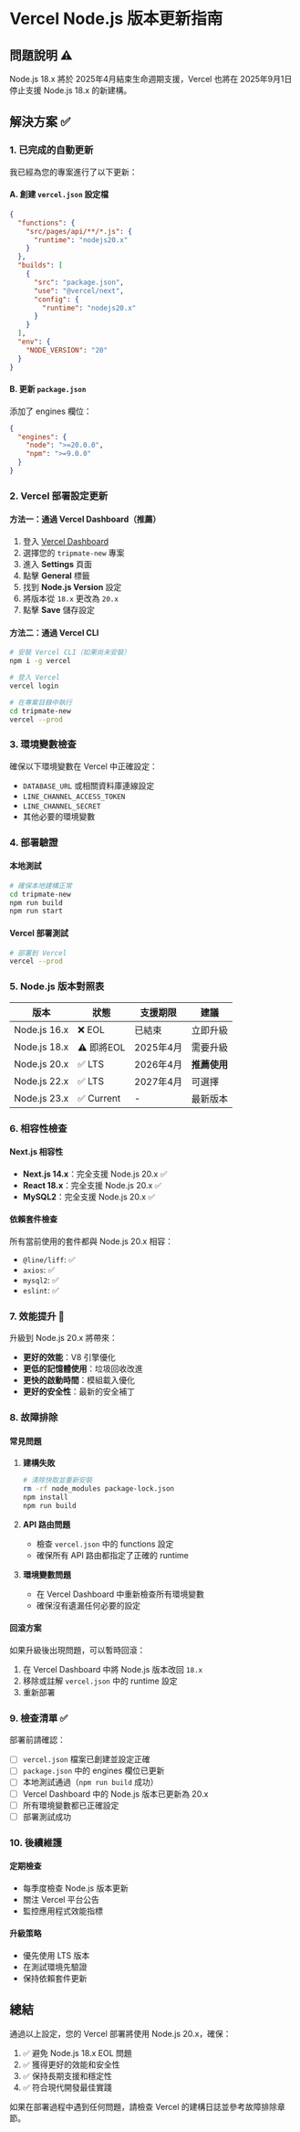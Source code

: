# Vercel Node.js 版本更新指南

## 問題說明 ⚠️
Node.js 18.x 將於 2025年4月結束生命週期支援，Vercel 也將在 2025年9月1日停止支援 Node.js 18.x 的新建構。

## 解決方案 ✅

### 1. 已完成的自動更新
我已經為您的專案進行了以下更新：

#### A. 創建 `vercel.json` 設定檔
```json
{
  "functions": {
    "src/pages/api/**/*.js": {
      "runtime": "nodejs20.x"
    }
  },
  "builds": [
    {
      "src": "package.json",
      "use": "@vercel/next",
      "config": {
        "runtime": "nodejs20.x"
      }
    }
  ],
  "env": {
    "NODE_VERSION": "20"
  }
}
```

#### B. 更新 `package.json`
添加了 engines 欄位：
```json
{
  "engines": {
    "node": ">=20.0.0",
    "npm": ">=9.0.0"
  }
}
```

### 2. Vercel 部署設定更新

#### 方法一：通過 Vercel Dashboard（推薦）
1. 登入 [Vercel Dashboard](https://vercel.com/dashboard)
2. 選擇您的 `tripmate-new` 專案
3. 進入 **Settings** 頁面
4. 點擊 **General** 標籤
5. 找到 **Node.js Version** 設定
6. 將版本從 `18.x` 更改為 `20.x`
7. 點擊 **Save** 儲存設定

#### 方法二：通過 Vercel CLI
```bash
# 安裝 Vercel CLI（如果尚未安裝）
npm i -g vercel

# 登入 Vercel
vercel login

# 在專案目錄中執行
cd tripmate-new
vercel --prod
```

### 3. 環境變數檢查
確保以下環境變數在 Vercel 中正確設定：
- `DATABASE_URL` 或相關資料庫連線設定
- `LINE_CHANNEL_ACCESS_TOKEN`
- `LINE_CHANNEL_SECRET`
- 其他必要的環境變數

### 4. 部署驗證

#### 本地測試
```bash
# 確保本地建構正常
cd tripmate-new
npm run build
npm run start
```

#### Vercel 部署測試
```bash
# 部署到 Vercel
vercel --prod
```

### 5. Node.js 版本對照表

| 版本 | 狀態 | 支援期限 | 建議 |
|------|------|----------|------|
| Node.js 16.x | ❌ EOL | 已結束 | 立即升級 |
| Node.js 18.x | ⚠️ 即將EOL | 2025年4月 | 需要升級 |
| Node.js 20.x | ✅ LTS | 2026年4月 | **推薦使用** |
| Node.js 22.x | ✅ LTS | 2027年4月 | 可選擇 |
| Node.js 23.x | ✅ Current | - | 最新版本 |

### 6. 相容性檢查

#### Next.js 相容性
- **Next.js 14.x**：完全支援 Node.js 20.x ✅
- **React 18.x**：完全支援 Node.js 20.x ✅
- **MySQL2**：完全支援 Node.js 20.x ✅

#### 依賴套件檢查
所有當前使用的套件都與 Node.js 20.x 相容：
- `@line/liff`: ✅
- `axios`: ✅
- `mysql2`: ✅
- `eslint`: ✅

### 7. 效能提升 🚀

升級到 Node.js 20.x 將帶來：
- **更好的效能**：V8 引擎優化
- **更低的記憶體使用**：垃圾回收改進
- **更快的啟動時間**：模組載入優化
- **更好的安全性**：最新的安全補丁

### 8. 故障排除

#### 常見問題
1. **建構失敗**
   ```bash
   # 清除快取並重新安裝
   rm -rf node_modules package-lock.json
   npm install
   npm run build
   ```

2. **API 路由問題**
   - 檢查 `vercel.json` 中的 functions 設定
   - 確保所有 API 路由都指定了正確的 runtime

3. **環境變數問題**
   - 在 Vercel Dashboard 中重新檢查所有環境變數
   - 確保沒有遺漏任何必要的設定

#### 回滾方案
如果升級後出現問題，可以暫時回滾：
1. 在 Vercel Dashboard 中將 Node.js 版本改回 `18.x`
2. 移除或註解 `vercel.json` 中的 runtime 設定
3. 重新部署

### 9. 檢查清單 ✅

部署前請確認：
- [ ] `vercel.json` 檔案已創建並設定正確
- [ ] `package.json` 中的 engines 欄位已更新
- [ ] 本地測試通過（`npm run build` 成功）
- [ ] Vercel Dashboard 中的 Node.js 版本已更新為 20.x
- [ ] 所有環境變數都已正確設定
- [ ] 部署測試成功

### 10. 後續維護

#### 定期檢查
- 每季度檢查 Node.js 版本更新
- 關注 Vercel 平台公告
- 監控應用程式效能指標

#### 升級策略
- 優先使用 LTS 版本
- 在測試環境先驗證
- 保持依賴套件更新

## 總結

通過以上設定，您的 Vercel 部署將使用 Node.js 20.x，確保：
1. ✅ 避免 Node.js 18.x EOL 問題
2. ✅ 獲得更好的效能和安全性
3. ✅ 保持長期支援和穩定性
4. ✅ 符合現代開發最佳實踐

如果在部署過程中遇到任何問題，請檢查 Vercel 的建構日誌並參考故障排除章節。
